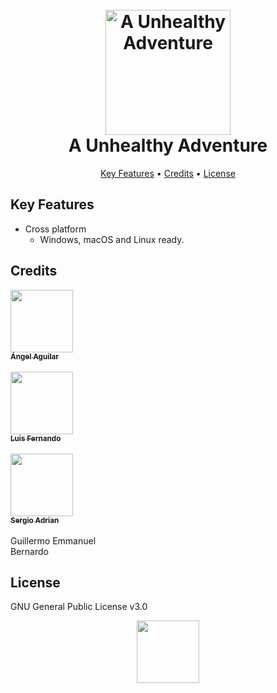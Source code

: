 
<h1 align="center">
  <br>
  <img src="https://www.dl.dropboxusercontent.com/s/f6b34examsytyia/AUA_Logo_WB.png?dl=0" alt="A Unhealthy Adventure" width="200">
  <br>
  A Unhealthy Adventure
  <br>
</h1>

<p align="center">
  <a href="#key-features">Key Features</a> •
  <a href="#credits">Credits</a> •
  <a href="#license">License</a>
</p>


## Key Features

* Cross platform
  - Windows, macOS and Linux ready.

## Credits

[<img src="https://avatars0.githubusercontent.com/u/25912819?s=460&v=4" width="100px;"/><br /><sub><b>Ángel Aguilar</b></sub>](http://angelaguilar.me)<br/>   
[<img src="https://avatars3.githubusercontent.com/u/42031477?s=460&v=4" width="100px;"/><br /><sub><b>Luis Fernando</b></sub>](https://github.com/Fernando0409)<br/>   
[<img src="https://avatars1.githubusercontent.com/u/45363387?s=460&v=4" width="100px;"/><br /><sub><b>Sergio Adrian</b></sub>](https://github.com/DewarAugust)<br/>   
Guillermo Emmanuel <br/>
Bernardo <br/>

## License

GNU General Public License v3.0

<p align="center">
    <img src="https://www.dl.dropboxusercontent.com/s/v3yzqgly07qke1m/Logo_AA_C2_WB.png?dl=0" width="100px">
</p>
